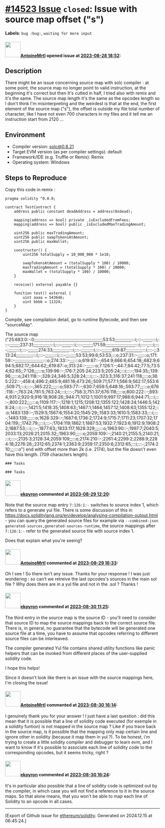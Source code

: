 # [\#14523 Issue](https://github.com/ethereum/solidity/issues/14523) `closed`: Issue with source map offset ("s")
**Labels**: `bug :bug:`, `waiting for more input`


#### <img src="https://avatars.githubusercontent.com/u/74369980?v=4" width="50">[AntoineMrtl](https://github.com/AntoineMrtl) opened issue at [2023-08-28 18:52](https://github.com/ethereum/solidity/issues/14523):

## Description

There might be an issue concerning source map with solc compiler : at some point, the source map no longer point to valid instruction, at the beginning it's correct but then It's cutted in half, I tried also with remix and it's the same. The source map length it's the same as the opcodes length so I don't think I'm misinterpreting and the weirdest is that at the end, the first element of the source map ("s"), the offset is outside my file total number of character, like I have not even 700 characters in my files and it tell me an instruction start from 2120 ...

## Environment

- Compiler version: solc@0.8.21
- Target EVM version (as per compiler settings): default 
- Framework/IDE (e.g. Truffle or Remix): Remix
- Operating system: Windows

## Steps to Reproduce

Copy this code in remix :

```solidity
pragma solidity ^0.8.0;

contract TestContract {
    address public constant deadAddress = address(0xdead);

    mapping(address => bool) private _isExcludedFromFees;
    mapping(address => bool) public _isExcludedMaxTradingAmount;

    uint256 public maxTradingAmount;
    uint256 public swapTokensAtAmount;
    uint256 public maxWallet;

    constructor() {
        uint256 totalSupply = 10_000_000 * 1e18;

        swapTokensAtAmount = (totalSupply * 100) / 10000;
        maxTradingAmount = (totalSupply * 100) / 10000;
        maxWallet = (totalSupply * 100) / 10000;
    }

    receive() external payable {}

    function test() external {
        uint aaaa = 543646;
        uint bbbb = 11324;
    }
}

```

Compile, see compilation detail, go to runtime Bytecode, and then see "sourceMap".

The source map ("25:683:0:-:0;;;;;;;;;;;;;;;;;;;;;;;;;;;;;;;;;;;;;;;;;;;;;;;;;;;;;53:53;;;;;;;;;;;;;:::i;:::-;;;;;;;:::i;:::-;;;;;;;;237:31;;;;;;;;;;;;;:::i;:::-;;;;;;;:::i;:::-;;;;;;;;171:59;;;;;;;;;;;;;;;;;;;;;;;:::i;:::-;;:::i;:::-;;;;;;;:::i;:::-;;;;;;;;274:33;;;;;;;;;;;;;:::i;:::-;;;;;;;:::i;:::-;;;;;;;;619:87;;;;;;;;;;;;;:::i;:::-;;313:24;;;;;;;;;;;;;:::i;:::-;;;;;;;:::i;:::-;;;;;;;;53:53;99:6;53:53;:::o;237:31::-;;;;:::o;171:59::-;;;;;;;;;;;;;;;;;;;;;;:::o;274:33::-;;;;:::o;619:87::-;654:9;666:6;654:18;;682:9;694:5;682:17;;644:62;;619:87::o;313:24::-;;;;:::o;7:126:1:-;44:7;84:42;77:5;73:54;62:65;;7:126;;;:::o;139:96::-;176:7;205:24;223:5;205:24;:::i;:::-;194:35;;139:96;;;:::o;241:118::-;328:24;346:5;328:24;:::i;:::-;323:3;316:37;241:118;;:::o;365:222::-;458:4;496:2;485:9;481:18;473:26;;509:71;577:1;566:9;562:17;553:6;509:71;:::i;:::-;365:222;;;;:::o;593:77::-;630:7;659:5;648:16;;593:77;;;:::o;676:118::-;763:24;781:5;763:24;:::i;:::-;758:3;751:37;676:118;;:::o;800:222::-;893:4;931:2;920:9;916:18;908:26;;944:71;1012:1;1001:9;997:17;988:6;944:71;:::i;:::-;800:222;;;;:::o;1109:117::-;1218:1;1215;1208:12;1355:122;1428:24;1446:5;1428:24;:::i;:::-;1421:5;1418:35;1408:63;;1467:1;1464;1457:12;1408:63;1355:122;:::o;1483:139::-;1529:5;1567:6;1554:20;1545:29;;1583:33;1610:5;1583:33;:::i;:::-;1483:139;;;;:::o;1628:329::-;1687:6;1736:2;1724:9;1715:7;1711:23;1707:32;1704:119;;;1742:79;;:::i;:::-;1704:119;1862:1;1887:53;1932:7;1923:6;1912:9;1908:22;1887:53;:::i;:::-;1877:63;;1833:117;1628:329;;;;:::o;1963:90::-;1997:7;2040:5;2033:13;2026:21;2015:32;;1963:90;;;:::o;2059:109::-;2140:21;2155:5;2140:21;:::i;:::-;2135:3;2128:34;2059:109;;:::o;2174:210::-;2261:4;2299:2;2288:9;2284:18;2276:26;;2312:65;2374:1;2363:9;2359:17;2350:6;2312:65;:::i;:::-;2174:210;;;;:::o") end with offset more than 2k (i.e. 2174), but the file doesn't even have this length. (709 characters length).

```[tasklist]
### Tasks
```

```[tasklist]
### Tasks
```


#### <img src="https://avatars.githubusercontent.com/u/1347491?v=4" width="50">[ekpyron](https://github.com/ekpyron) commented at [2023-08-29 12:20](https://github.com/ethereum/solidity/issues/14523#issuecomment-1697337404):

Note that the source map entry ``7:126:1:-`` switches to source index 1, which refers to a generate yul file. There is some discussion of this in https://docs.soliditylang.org/en/develop/analysing-compilation-output.html - you can query the generated source files for example via ``--combined-json generated-sources,generated-sources-runtime``, the source mappings after ``7:126:1:-`` refer to the generated source file with source index 1.

Does that explain what you're seeing?

#### <img src="https://avatars.githubusercontent.com/u/74369980?v=4" width="50">[AntoineMrtl](https://github.com/AntoineMrtl) commented at [2023-08-29 16:33](https://github.com/ethereum/solidity/issues/14523#issuecomment-1697788663):

Oh I see ! So there isn't any issue. Thanks for your response ! I was just wondering : so can't we retreive the last opcodes's sources in the main sol file ? Why does there are in a yul file and not in the .sol ? Thanks !

#### <img src="https://avatars.githubusercontent.com/u/1347491?v=4" width="50">[ekpyron](https://github.com/ekpyron) commented at [2023-08-30 11:25](https://github.com/ethereum/solidity/issues/14523#issuecomment-1698977992):

The third entry in the source map is the source ID - you'll need to consider that source ID to map the source mappings back to the correct source file. There is, in general, no guarantee that the bytecode will be generated one source file at a time, you have to assume that opcodes referring to different source files can be interleaved.

The compiler generated Yul file contains shared utility functions like panic helpers that can be invoked from different places of the user-supplied solidity code.

I hope this helps!

Since it doesn't look like there is an issue with the source mappings here, I'm closing the issue!

#### <img src="https://avatars.githubusercontent.com/u/74369980?v=4" width="50">[AntoineMrtl](https://github.com/AntoineMrtl) commented at [2023-08-30 16:14](https://github.com/ethereum/solidity/issues/14523#issuecomment-1699470830):

I genuinely thank you for your answer ! I just have a last question : did this mean that it is possible that a line of solidity code executed (for exemple in a solidity funtion) is not mapped in the source map ? Like if you trace back in the source map, is it possible that the mapping only map certain line and ignore other in solidity (because it map them in yul ?). To be honest, i'm trying to create a little solidity compiler and debugger to learn evm, and I want to know if it's possible to associate each line of solidity code to the corresponding opcodes, but it seems tricky, right ?

#### <img src="https://avatars.githubusercontent.com/u/1347491?v=4" width="50">[ekpyron](https://github.com/ekpyron) commented at [2023-08-30 16:24](https://github.com/ethereum/solidity/issues/14523#issuecomment-1699489424):

It's in particular also possible that a line of solidity code is optimized out by the compiler, in which case you will not find a reference to it in the source maps. So that alone means, that you won't be able to map each line of Solidity to an opcode in all cases.


-------------------------------------------------------------------------------



[Export of Github issue for [ethereum/solidity](https://github.com/ethereum/solidity). Generated on 2024.12.15 at 06:45:24.]
